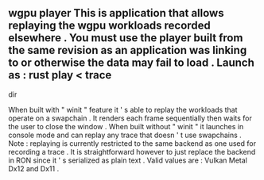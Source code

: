 #
wgpu
player
This
is
application
that
allows
replaying
the
wgpu
workloads
recorded
elsewhere
.
You
must
use
the
player
built
from
the
same
revision
as
an
application
was
linking
to
or
otherwise
the
data
may
fail
to
load
.
Launch
as
:
rust
play
<
trace
-
dir
>
When
built
with
"
winit
"
feature
it
'
s
able
to
replay
the
workloads
that
operate
on
a
swapchain
.
It
renders
each
frame
sequentially
then
waits
for
the
user
to
close
the
window
.
When
built
without
"
winit
"
it
launches
in
console
mode
and
can
replay
any
trace
that
doesn
'
t
use
swapchains
.
Note
:
replaying
is
currently
restricted
to
the
same
backend
as
one
used
for
recording
a
trace
.
It
is
straightforward
however
to
just
replace
the
backend
in
RON
since
it
'
s
serialized
as
plain
text
.
Valid
values
are
:
Vulkan
Metal
Dx12
and
Dx11
.
